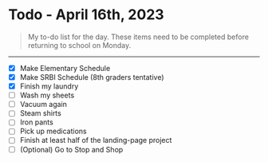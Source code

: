 # Todo - April 16th, 2023
> My to-do list for the day.
> These items need to be completed before returning to school on Monday.
___

 - [x] Make Elementary Schedule
 - [x] Make SRBI Schedule (8th graders tentative)
 - [x] Finish my laundry
 - [ ] Wash my sheets
 - [ ] Vacuum again
 - [ ] Steam shirts
 - [ ] Iron pants
 - [ ] Pick up medications
 - [ ] Finish at least half of the landing-page project 
 - [ ] (Optional) Go to Stop and Shop
